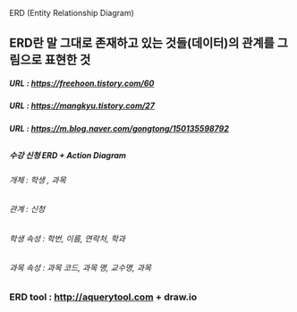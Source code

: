 ERD (Entity Relationship Diagram)
    
## ERD란 말 그대로 존재하고 있는 것들(데이터)의 관계를 그림으로 표현한 것
    
    
##### URL : https://freehoon.tistory.com/60
##### URL : https://mangkyu.tistory.com/27
##### URL : https://m.blog.naver.com/gongtong/150135598792

##

##### 수강 신청 ERD + Action Diagram

###### 개체 : 학생 , 과목 
###### 관계 : 신청
###### 학생 속성 : 학번, 이름, 연락처, 학과
###### 과목 속성 : 과목 코드, 과목 명, 교수명, 과목 

##

### ERD tool : http://aquerytool.com + draw.io
